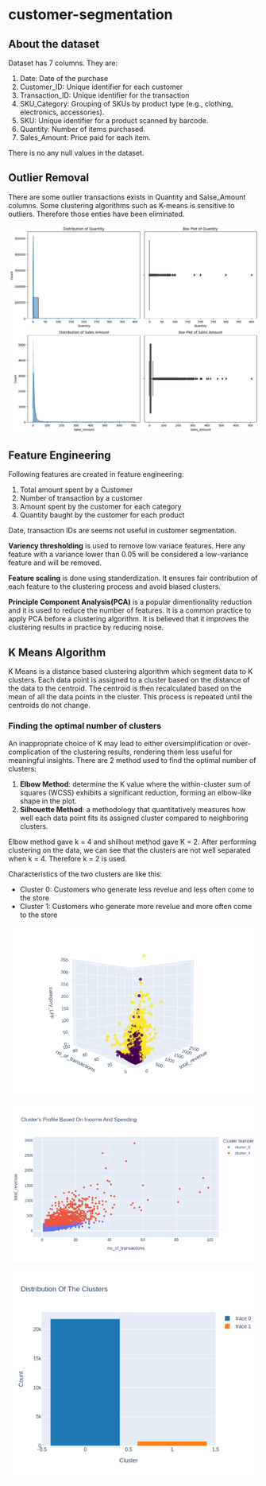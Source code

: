 # customer-segmentation

## About the dataset

Dataset has 7 columns. They are:

1. Date: Date of the purchase
1. Customer_ID: Unique identifier for each customer
1. Transaction_ID: Unique identifier for the transaction
1. SKU_Category: Grouping of SKUs by product type (e.g., clothing, electronics, accessories).
1. SKU: Unique identifier for a product scanned by barcode.
1. Quantity: Number of items purchased.
1. Sales_Amount: Price paid for each item.

There is no any null values in the dataset.

## Outlier Removal

There are some outlier transactions exists in Quantity and Salse_Amount columns. Some clustering algorithms such as K-means is sensitive to outliers. Therefore those enties have been eliminated.

![outliers](./img//outliers.png)

## Feature Engineering

Following features are created in feature engineering:

1. Total amount spent by a Customer
2. Number of transaction by a customer
3. Amount spent by the customer for each category
4. Quantity baught by the customer for each product

Date, transaction IDs are seems not useful in customer segmentation.

**Variency thresholding** is used to remove low variace features. Here any feature with a variance lower than 0.05 will be considered a low-variance feature and will be removed.

**Feature scaling** is done using standerdization. It ensures fair contribution of each feature to the clustering process and avoid biased clusters.

**Principle Component Analysis(PCA)** is a popular dimentionality reduction and it is used to reduce the number of features. It is a common practice to apply PCA before a clustering algorithm. It is believed that it improves the clustering results in practice by reducing noise.

## K Means Algorithm

K Means is a distance based clustering algorithm which segment data to K clusters. Each data point is assigned to a cluster based on the distance of the data to the centroid. The centroid is then recalculated based on the mean of all the data points in the cluster. This process is repeated until the centroids do not change.

### Finding the optimal number of clusters

An inappropriate choice of K may lead to either oversimplification or over-complication of the clustering results, rendering them less useful for meaningful insights. There are 2 method used to find the optimal number of clusters:

1. **Elbow Method**: determine the K value where the within-cluster sum of squares (WCSS) exhibits a significant reduction, forming an elbow-like shape in the plot.
2. **Silhouette Method**: a methodology that quantitatively measures how well each data point fits its assigned cluster compared to neighboring clusters.

Elbow method gave k = 4 and shilhout method gave K = 2. After performing clustering on the data, we can see that the clusters are not well separated when k = 4. Therefore k = 2 is used.

Characteristics of the two clusters are like this:

- Cluster 0: Customers who generate less revelue and less often come to the store
- Cluster 1: Customers who generate more revelue and more often come to the store

![Clusters 3D](./img//k_means_clsters_3d.png)

![Clusters 2D](./img//k_means_clusters_2d.png)

![Data Distribution](./img//k_means_cluster_data_distribution.png)

